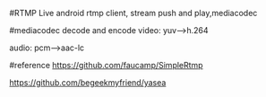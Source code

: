 #RTMP Live
android rtmp client, stream push and play,mediacodec

#mediacodec decode and encode
video: yuv-->h.264

audio: pcm-->aac-lc

#reference
https://github.com/faucamp/SimpleRtmp

https://github.com/begeekmyfriend/yasea
